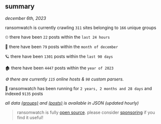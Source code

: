 
## summary
_december 6th, 2023_

ransomwatch is currently crawling `311` sites belonging to `166` unique groups

⏲ there have been `22` posts within the `last 24 hours`

🦈 there have been `79` posts within the `month of december`

🪐 there have been `1301` posts within the `last 90 days`

🏚 there have been `4447` posts within the `year of 2023`

_⚙️ there are currently `115` online hosts & `98` custom parsers._

🦕 ransomwatch has been running for `2 years, 2 months and 28 days` and indexed `9135` posts

_all data  [(groups)](http://ransomwhat.telemetry.ltd/groups) and [(posts)](http://ransomwhat.telemetry.ltd/posts) is available in JSON (updated hourly)_

> ransomwatch is fully [open source](https://github.com/joshhighet/ransomwatch#ransomwatch--). please consider [sponsoring](https://github.com/sponsors/joshhighet) if you find it useful!
